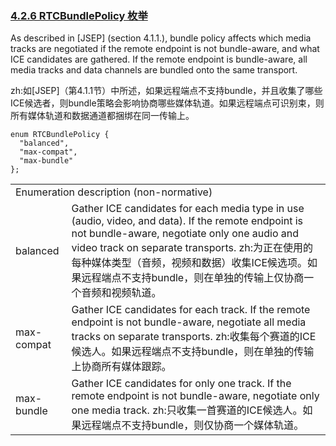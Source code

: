 ### [4.2.6 RTCBundlePolicy 枚举](http://w3c.github.io/webrtc-pc/#rtcbundlepolicy-enum)

As described in [JSEP] (section 4.1.1.), bundle policy affects which media tracks are negotiated if the remote endpoint is not bundle-aware, and what ICE candidates are gathered. If the remote endpoint is bundle-aware, all media tracks and data channels are bundled onto the same transport.

zh:如[JSEP]（第4.1.1节）中所述，如果远程端点不支持bundle，并且收集了哪些ICE候选者，则bundle策略会影响协商哪些媒体轨道。如果远程端点可识别束，则所有媒体轨道和数据通道都捆绑在同一传输上。

```
enum RTCBundlePolicy {
  "balanced",
  "max-compat",
  "max-bundle"
};
```

<table>
  <tr>
    <td colspan="2">
    Enumeration description (non-normative)
    </td>
  </tr>
    <td>
    balanced
    </td>
    <td>
    Gather ICE candidates for each media type in use (audio, video, and data). If the remote endpoint is not bundle-aware, negotiate only one audio and video track on separate transports.
    zh:为正在使用的每种媒体类型（音频，视频和数据）收集ICE候选项。如果远程端点不支持bundle，则在单独的传输上仅协商一个音频和视频轨道。
    </td>
  <tr>
    <td>
    max-compat
    </td>
    <td>
    Gather ICE candidates for each track. If the remote endpoint is not bundle-aware, negotiate all media tracks on separate transports.
    zh:收集每个赛道的ICE候选人。如果远程端点不支持bundle，则在单独的传输上协商所有媒体跟踪。
    </td>
  </tr>
  <tr>
    <td>
    max-bundle
    </td>
    <td>
    Gather ICE candidates for only one track. If the remote endpoint is not bundle-aware, negotiate only one media track.
    zh:只收集一首赛道的ICE候选人。如果远程端点不支持bundle，则仅协商一个媒体轨道。
    </td>
  </tr>
</table>


  
